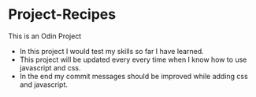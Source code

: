 # Project-Recipes
This is an Odin Project 

- In this project I would test my skills so far I have learned.
- This project will be updated every every time when I know how to use javascript and css.
- In the end my commit messages should be improved while adding css and javascript.